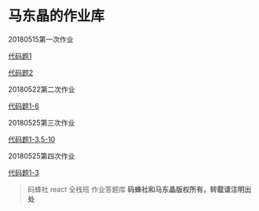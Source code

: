 # 马东晶的作业库

20180515第一次作业

[代码题1](https://github.com/smilytokyo/mfs-react-homework/tree/master/react-demo)

[代码题2](https://github.com/smilytokyo/mfs-react-homework/blob/master/work2.js)

20180522第二次作业

[代码题1-6](https://github.com/smilytokyo/mfs-react-homework/tree/master/homework-2)

20180525第三次作业

[代码题1-3,5-10](https://github.com/smilytokyo/mfs-react-homework/tree/master/homework-3)

20180525第四次作业

[代码题1-3](https://github.com/smilytokyo/mfs-react-homework/tree/master/homework-4)





> 码蜂社 react 全栈班 作业答题库
**码蜂社和马东晶版权所有，转载请注明出处**
